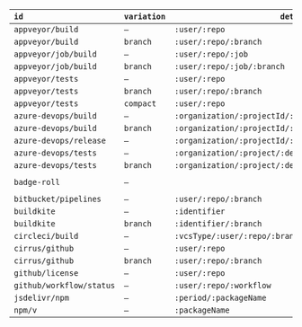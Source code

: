 | `id`                     | `variation` | `details`                                               | `to`                                       |
| :----------------------- | ----------- | ------------------------------------------------------- | ------------------------------------------ |
| `appveyor/build`         | `—`         | `:user/:repo`                                           | `https://www.appveyor.com`                 |
| `appveyor/build`         | `branch`    | `:user/:repo/:branch`                                   | `https://www.appveyor.com`                 |
| `appveyor/job/build`     | `—`         | `:user/:repo/:job`                                      | `https://www.appveyor.com`                 |
| `appveyor/job/build`     | `branch`    | `:user/:repo/:job/:branch`                              | `https://www.appveyor.com`                 |
| `appveyor/tests`         | `—`         | `:user/:repo`                                           | `https://www.appveyor.com`                 |
| `appveyor/tests`         | `branch`    | `:user/:repo/:branch`                                   | `https://www.appveyor.com`                 |
| `appveyor/tests`         | `compact`   | `:user/:repo`                                           | `https://www.appveyor.com`                 |
| `azure-devops/build`     | `—`         | `:organization/:projectId/:definitionId`                | `https://dev.azure.com`                    |
| `azure-devops/build`     | `branch`    | `:organization/:projectId/:definitionId/:branch`        | `https://dev.azure.com`                    |
| `azure-devops/release`   | `—`         | `:organization/:projectId/:definitionId/:environmentId` | `https://dev.azure.com`                    |
| `azure-devops/tests`     | `—`         | `:organization/:project/:definitionId`                  | `https://dev.azure.com`                    |
| `azure-devops/tests`     | `branch`    | `:organization/:project/:definitionId/:branch`          | `https://dev.azure.com`                    |
| `badge-roll`             | `—`         |                                                         | `https://github.com/agorischek/badge-roll` |
| `bitbucket/pipelines`    | `—`         | `:user/:repo/:branch`                                   | `https://bitbucket.com`                    |
| `buildkite`              | `—`         | `:identifier`                                           | `https://buildkit.com`                     |
| `buildkite`              | `branch`    | `:identifier/:branch`                                   | `https://buildkit.com`                     |
| `circleci/build`         | `—`         | `:vcsType/:user/:repo/:branch`                          | `https://circleci.com`                     |
| `cirrus/github`          | `—`         | `:user/:repo`                                           | `https://cirrus-ci.org`                    |
| `cirrus/github`          | `branch`    | `:user/:repo/:branch`                                   | `https://cirrus-ci.org`                    |
| `github/license`         | `—`         | `:user/:repo`                                           | `:packageHomepage`                         |
| `github/workflow/status` | `—`         | `:user/:repo/:workflow`                                 | `https://github.com`                       |
| `jsdelivr/npm`           | `—`         | `:period/:packageName`                                  | `:packageHomepage`                         |
| `npm/v`                  | `—`         | `:packageName`                                          | `:packageRegistry`                         |
